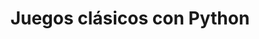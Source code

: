 ---
title: Juegos clásicos con Python
description: |
 Este proyecto lo desarrollamos mis compañeras de Adalab (Maleni, Patricia, Isa, Nuria y Andrea) y yo.
 Creamos tres juegos en Python: Ahorcado, Piedra, Papel o Tijera y Preguntas y Respuestas.
 Nos enfocamos en la modularidad, las validaciones y la experiencia de usuario.
 Queremos añadir mejoras como interfaz gráfica, base de datos y modo online.
 Ha sido un gran aprendizaje colaborativo en programación y diseño de juegos.
image: "@assets/docs/characters/backgrounds/juegos.png"
imageAlt: "Juegos clásicos con Python"
pubDate: 2024-07-15
modDate: 2024-08-03
---